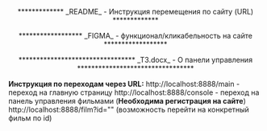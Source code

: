 <p align="center">************* _README_ - Инструкция перемещения по сайту (URL) *************</p>
<p align="center">****************** _FIGMA_ - функционал/кликабельность на сайте ******************</p>
<p align="center">********************************* _ТЗ.docx_ - О панели управления *********************************</p>

**Инструкция по переходам через URL:**
http://localhost:8888/main - переход на главную страницу
http://localhost:8888/console - переход на панель управления фильмами (**Необходима регистрация на сайте**)
http://localhost:8888/film?id="" (возможность перейти на конкретный фильм по id)


